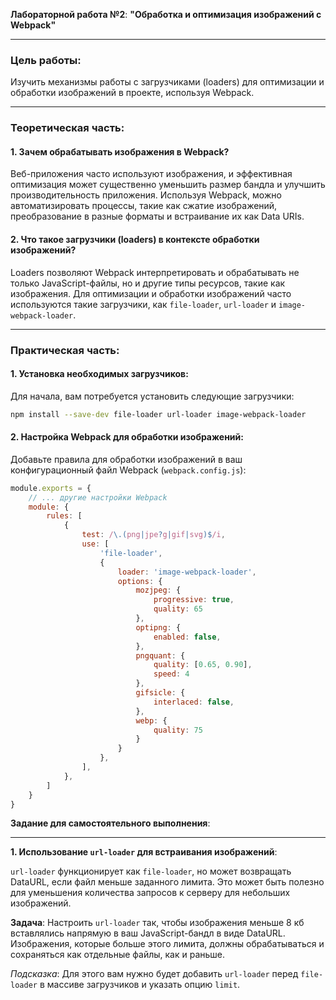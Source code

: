 **Лабораторной работа №2**: **"Обработка и оптимизация изображений с Webpack"**

---

### **Цель работы**:

Изучить механизмы работы с загрузчиками (loaders) для оптимизации и обработки изображений в проекте, используя Webpack.

---

### **Теоретическая часть**:

#### **1. Зачем обрабатывать изображения в Webpack?**

Веб-приложения часто используют изображения, и эффективная оптимизация может существенно уменьшить размер бандла и улучшить производительность приложения. Используя Webpack, можно автоматизировать процессы, такие как сжатие изображений, преобразование в разные форматы и встраивание их как Data URIs.

#### **2. Что такое загрузчики (loaders) в контексте обработки изображений?**

Loaders позволяют Webpack интерпретировать и обрабатывать не только JavaScript-файлы, но и другие типы ресурсов, такие как изображения. Для оптимизации и обработки изображений часто используются такие загрузчики, как `file-loader`, `url-loader` и `image-webpack-loader`.

---

### **Практическая часть**:

#### **1. Установка необходимых загрузчиков**:

Для начала, вам потребуется установить следующие загрузчики:

```bash
npm install --save-dev file-loader url-loader image-webpack-loader
```

#### **2. Настройка Webpack для обработки изображений**:

Добавьте правила для обработки изображений в ваш конфигурационный файл Webpack (`webpack.config.js`):

```javascript
module.exports = {
    // ... другие настройки Webpack
    module: {
        rules: [
            {
                test: /\.(png|jpe?g|gif|svg)$/i,
                use: [
                    'file-loader',
                    {
                        loader: 'image-webpack-loader',
                        options: {
                            mozjpeg: {
                                progressive: true,
                                quality: 65
                            },
                            optipng: {
                                enabled: false,
                            },
                            pngquant: {
                                quality: [0.65, 0.90],
                                speed: 4
                            },
                            gifsicle: {
                                interlaced: false,
                            },
                            webp: {
                                quality: 75
                            }
                        }
                    },
                ],
            },
        ]
    }
}
```

**Задание для самостоятельного выполнения**:

---

**1. Использование `url-loader` для встраивания изображений**:

`url-loader` функционирует как `file-loader`, но может возвращать DataURL, если файл меньше заданного лимита. Это может быть полезно для уменьшения количества запросов к серверу для небольших изображений.

**Задача**: Настроить `url-loader` так, чтобы изображения меньше 8 кб вставлялись напрямую в ваш JavaScript-бандл в виде DataURL. Изображения, которые больше этого лимита, должны обрабатываться и сохраняться как отдельные файлы, как и раньше.

*Подсказка*: Для этого вам нужно будет добавить `url-loader` перед `file-loader` в массиве загрузчиков и указать опцию `limit`.
